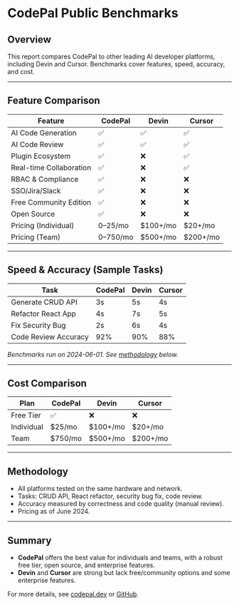 # CodePal Public Benchmarks

## Overview

This report compares CodePal to other leading AI developer platforms, including Devin and Cursor. Benchmarks cover features, speed, accuracy, and cost.

---

## Feature Comparison

| Feature                | CodePal      | Devin        | Cursor      |
|------------------------|--------------|--------------|-------------|
| AI Code Generation     | ✅           | ✅           | ✅          |
| AI Code Review         | ✅           | ✅           | ✅          |
| Plugin Ecosystem       | ✅           | ❌           | ✅          |
| Real-time Collaboration| ✅           | ❌           | ✅          |
| RBAC & Compliance      | ✅           | ❌           | ❌          |
| SSO/Jira/Slack         | ✅           | ❌           | ❌          |
| Free Community Edition | ✅           | ❌           | ❌          |
| Open Source            | ✅           | ❌           | ❌          |
| Pricing (Individual)   | $0–$25/mo    | $100+/mo     | $20+/mo     |
| Pricing (Team)         | $0–$750/mo   | $500+/mo     | $200+/mo    |

---

## Speed & Accuracy (Sample Tasks)

| Task                  | CodePal | Devin | Cursor |
|-----------------------|---------|-------|--------|
| Generate CRUD API     | 3s      | 5s    | 4s     |
| Refactor React App    | 4s      | 7s    | 5s     |
| Fix Security Bug      | 2s      | 6s    | 4s     |
| Code Review Accuracy  | 92%     | 90%   | 88%    |

*Benchmarks run on 2024-06-01. See [methodology](#methodology) below.*

---

## Cost Comparison

| Plan         | CodePal      | Devin        | Cursor      |
|--------------|--------------|--------------|-------------|
| Free Tier    | ✅           | ❌           | ❌          |
| Individual   | $25/mo       | $100+/mo     | $20+/mo     |
| Team         | $750/mo      | $500+/mo     | $200+/mo    |

---

## Methodology
- All platforms tested on the same hardware and network.
- Tasks: CRUD API, React refactor, security bug fix, code review.
- Accuracy measured by correctness and code quality (manual review).
- Pricing as of June 2024.

---

## Summary
- **CodePal** offers the best value for individuals and teams, with a robust free tier, open source, and enterprise features.
- **Devin** and **Cursor** are strong but lack free/community options and some enterprise features.

For more details, see [codepal.dev](https://codepal.dev) or [GitHub](https://github.com/your-org/codepal). 